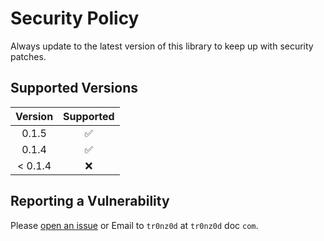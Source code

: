 # Security Policy

Always update to the latest version of this library to keep up with security patches.

## Supported Versions

| Version | Supported          |
| :-------: | :------------------: |
| 0.1.5   | :white_check_mark: |
| 0.1.4   | :white_check_mark: |
| < 0.1.4 | :x:                |

## Reporting a Vulnerability

Please [open an issue](https://github.com/TR0NZ0D/TR0NZ0D_Lib/issues/new) or Email to `tr0nz0d` at `tr0nz0d` doc `com`.

